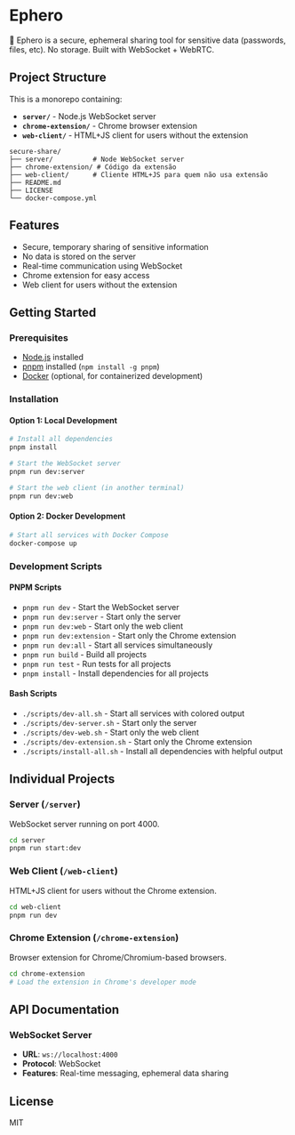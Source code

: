 # Ephero

🔐 Ephero is a secure, ephemeral sharing tool for sensitive data (passwords, files, etc). No storage. Built with WebSocket + WebRTC.

## Project Structure

This is a monorepo containing:

- **`server/`** - Node.js WebSocket server
- **`chrome-extension/`** - Chrome browser extension
- **`web-client/`** - HTML+JS client for users without the extension

```
secure-share/
├── server/          # Node WebSocket server
├── chrome-extension/ # Código da extensão
├── web-client/      # Cliente HTML+JS para quem não usa extensão
├── README.md
├── LICENSE
└── docker-compose.yml
```

## Features

- Secure, temporary sharing of sensitive information
- No data is stored on the server
- Real-time communication using WebSocket
- Chrome extension for easy access
- Web client for users without the extension

## Getting Started

### Prerequisites

- [Node.js](https://nodejs.org/) installed
- [pnpm](https://pnpm.io/) installed (`npm install -g pnpm`)
- [Docker](https://docker.com/) (optional, for containerized development)

### Installation

#### Option 1: Local Development

```bash
# Install all dependencies
pnpm install

# Start the WebSocket server
pnpm run dev:server

# Start the web client (in another terminal)
pnpm run dev:web
```

#### Option 2: Docker Development

```bash
# Start all services with Docker Compose
docker-compose up
```

### Development Scripts

#### PNPM Scripts

- `pnpm run dev` - Start the WebSocket server
- `pnpm run dev:server` - Start only the server
- `pnpm run dev:web` - Start only the web client
- `pnpm run dev:extension` - Start only the Chrome extension
- `pnpm run dev:all` - Start all services simultaneously
- `pnpm run build` - Build all projects
- `pnpm run test` - Run tests for all projects
- `pnpm install` - Install dependencies for all projects

#### Bash Scripts

- `./scripts/dev-all.sh` - Start all services with colored output
- `./scripts/dev-server.sh` - Start only the server
- `./scripts/dev-web.sh` - Start only the web client
- `./scripts/dev-extension.sh` - Start only the Chrome extension
- `./scripts/install-all.sh` - Install all dependencies with helpful output

## Individual Projects

### Server (`/server`)

WebSocket server running on port 4000.

```bash
cd server
pnpm run start:dev
```

### Web Client (`/web-client`)

HTML+JS client for users without the Chrome extension.

```bash
cd web-client
pnpm run dev
```

### Chrome Extension (`/chrome-extension`)

Browser extension for Chrome/Chromium-based browsers.

```bash
cd chrome-extension
# Load the extension in Chrome's developer mode
```

## API Documentation

### WebSocket Server

- **URL**: `ws://localhost:4000`
- **Protocol**: WebSocket
- **Features**: Real-time messaging, ephemeral data sharing

## License

MIT
